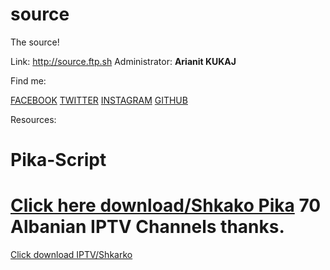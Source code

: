 source
======

The source!

Link: http://source.ftp.sh
Administrator: **Arianit KUKAJ**

Find me: 

[FACEBOOK](http://facebook.com/arianitkukaj)
[TWITTER](http://twitter.com/arianitkukaj)
[INSTAGRAM](http://instagram.com/tinaira)
[GITHUB](http://github.com/akukaj)


Resources:

**Pika-Script**
===
[Click here download/Shkako Pika](https://github.com/akukaj/Pika-script/raw/master/PIKA.exe)
**70 Albanian** IPTV Channels thanks.
===
[Click download IPTV/Shkarko](source.ftp.sh/play/iptv.m3u8)
